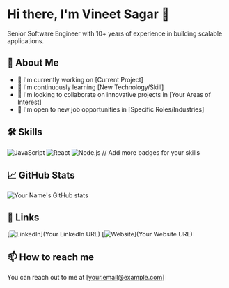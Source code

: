 # Hi there, I'm Vineet Sagar 👋

Senior Software Engineer with 10+ years of experience in building scalable applications.

## 🚀 About Me
- 🔭 I'm currently working on [Current Project]
- 🌱 I'm continuously learning [New Technology/Skill]
- 👯 I'm looking to collaborate on innovative projects in [Your Areas of Interest]
- 🤔 I'm open to new job opportunities in [Specific Roles/Industries]

## 🛠 Skills
![JavaScript](https://img.shields.io/badge/-JavaScript-F7DF1E?style=flat-square&logo=javascript&logoColor=black)
![React](https://img.shields.io/badge/-React-61DAFB?style=flat-square&logo=react&logoColor=black)
![Node.js](https://img.shields.io/badge/-Node.js-339933?style=flat-square&logo=node.js&logoColor=white)
// Add more badges for your skills

## 📈 GitHub Stats
![Your Name's GitHub stats](https://github-readme-stats.vercel.app/api?username=yourusername&show_icons=true&theme=radical)

## 🔗 Links
[![LinkedIn](https://img.shields.io/badge/-LinkedIn-0077B5?style=flat-square&logo=LinkedIn&logoColor=white)](Your LinkedIn URL)
[![Website](https://img.shields.io/badge/-Website-FF7139?style=flat-square&logo=Firefox-Browser&logoColor=white)](Your Website URL)

## 📫 How to reach me
You can reach out to me at [your.email@example.com]
